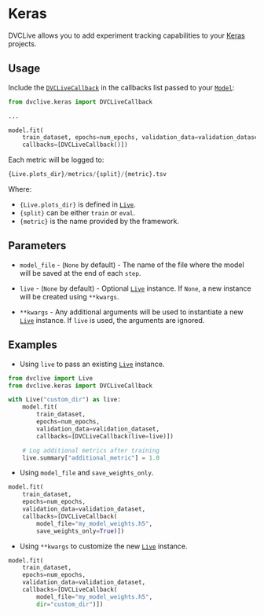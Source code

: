 # Keras

DVCLive allows you to add experiment tracking capabilities to your
[Keras](https://keras.io/) projects.

## Usage

Include the
[`DVCLiveCallback`](https://github.com/iterative/dvclive/blob/main/src/dvclive/keras.py)
in the callbacks list passed to your
[`Model`](https://keras.io/api/models/model/):

```python
from dvclive.keras import DVCLiveCallback

...

model.fit(
    train_dataset, epochs=num_epochs, validation_data=validation_dataset,
    callbacks=[DVCLiveCallback()])
```

Each metric will be logged to:

```py
{Live.plots_dir}/metrics/{split}/{metric}.tsv
```

Where:

- `{Live.plots_dir}` is defined in [`Live`].
- `{split}` can be either `train` or `eval`.
- `{metric}` is the name provided by the framework.

## Parameters

- `model_file` - (`None` by default) - The name of the file where the model will
  be saved at the end of each `step`.

- `live` - (`None` by default) - Optional [`Live`] instance. If `None`, a new
  instance will be created using `**kwargs`.

- `**kwargs` - Any additional arguments will be used to instantiate a new
  [`Live`] instance. If `live` is used, the arguments are ignored.

## Examples

- Using `live` to pass an existing [`Live`] instance.

```python
from dvclive import Live
from dvclive.keras import DVCLiveCallback

with Live("custom_dir") as live:
    model.fit(
        train_dataset,
        epochs=num_epochs,
        validation_data=validation_dataset,
        callbacks=[DVCLiveCallback(live=live)])

    # Log additional metrics after training
    live.summary["additional_metric"] = 1.0
```

- Using `model_file` and `save_weights_only`.

```python
model.fit(
    train_dataset,
    epochs=num_epochs,
    validation_data=validation_dataset,
    callbacks=[DVCLiveCallback(
        model_file="my_model_weights.h5",
        save_weights_only=True)])
```

- Using `**kwargs` to customize the new [`Live`] instance.

```python
model.fit(
    train_dataset,
    epochs=num_epochs,
    validation_data=validation_dataset,
    callbacks=[DVCLiveCallback(
        model_file="my_model_weights.h5",
        dir="custom_dir")])
```

[`live`]: /docs/dvclive/api-reference/live

